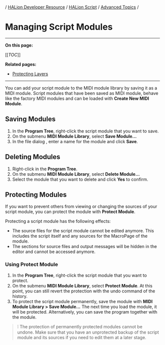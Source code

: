 / [HALion Developer Resource](../../HALion-Developer-Resource.md) / [HALion Script](./HALion-Script.md) / [Advanced Topics](./Advanced-Topics.md) /

# Managing Script Modules

---

**On this page:**

[[_TOC_]]

**Related pages:**

* [Protecting Layers](./Protecting-Layers.md)

---

You can add your script module to the MIDI module library by saving it as a MIDI module. Script modules that have been saved as MIDI module, behave like the factory MIDI modules and can be loaded with **Create New MIDI Module**.

## Saving Modules

1. In the **Program Tree**, right-click the script module that you want to save.
1. On the submenu **MIDI Module Library**, select **Save Module...**
1. In the file dialog , enter a name for the module and click **Save**.

## Deleting Modules

1. Right-click in the **Program Tree**.
1. On the submenu **MIDI Module Library**, select **Delete Module...**
1. Select the module that you want to delete and click **Yes** to confirm.

## Protecting Modules

If you want to prevent others from viewing or changing the sources of your script module, you can protect the module with **Protect Module**.

Protecting a script module has the following effects:

* The source files for the script module cannot be edited anymore. This includes the script itself and any sources for the MacroPage of the module.
* The sections for source files and output messages will be hidden in the editor and cannot be accessed anymore.

### Using Protect Module

1. In the **Program Tree**, right-click the script module that you want to protect.
1. On the submenu **MIDI Module Library**, select **Protect Module**. At this point, you can still revert the protection with the undo command of the history.
1. To protect the script module permanently, save the module with **MIDI Module Library > Save Module...** The next time you load the module, it will be protected. Alternatively, you can save the program together with the module.

>&#10069; The protection of permanently protected modules cannot be undone. Make sure that you have an unprotected backup of the script module and its sources if you need to edit them at a later stage.